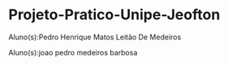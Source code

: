 # Projeto-Pratico-Unipe-Jeofton

Aluno(s):Pedro Henrique Matos Leitão De Medeiros

Aluno(s):joao pedro medeiros barbosa







